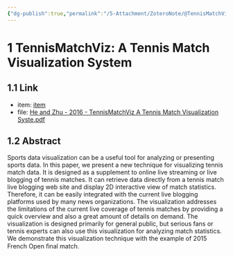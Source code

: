 ```yaml
---
{"dg-publish":true,"permalink":"/5-Attachment/ZoteroNote/@TennisMatchVizTennis_2016_He/","title":"TennisMatchViz: A Tennis Match Visualization System"}
---
```


# 1 TennisMatchViz: A Tennis Match Visualization System
## 1.1 Link
- item: [item](zotero://select/library/items/HUSRD5M5)
- file: [He and Zhu - 2016 - TennisMatchViz A Tennis Match Visualization Syste.pdf](zotero://open-pdf/library/items/66SKRBZU)
## 1.2 Abstract
Sports data visualization can be a useful tool for analyzing or presenting sports data. In this paper, we present a new technique for visualizing tennis match data. It is designed as a supplement to online live streaming or live blogging of tennis matches. It can retrieve data directly from a tennis match live blogging web site and display 2D interactive view of match statistics. Therefore, it can be easily integrated with the current live blogging platforms used by many news organizations. The visualization addresses the limitations of the current live coverage of tennis matches by providing a quick overview and also a great amount of details on demand. The visualization is designed primarily for general public, but serious fans or tennis experts can also use this visualization for analyzing match statistics. We demonstrate this visualization technique with the example of 2015 French Open ﬁnal match.